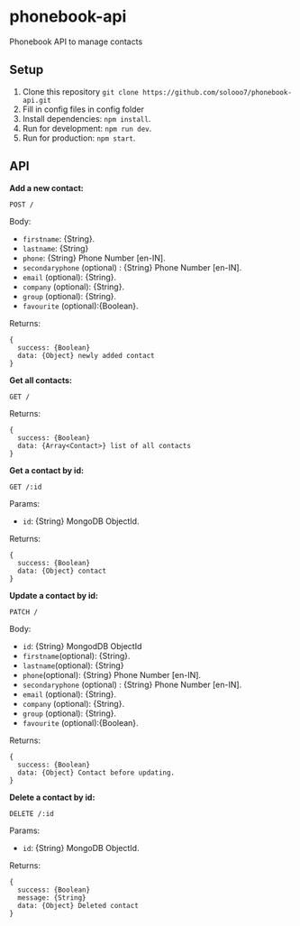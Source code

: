 # phonebook-api
Phonebook API to manage contacts 

## Setup

1. Clone this repository `git clone https://github.com/solooo7/phonebook-api.git`
2. Fill in config files in config folder
3. Install dependencies: `npm install`.
4. Run for development: `npm run dev`.
5. Run for production: `npm start`.

## API

**Add a new contact:**
 
```
POST /
```
Body:

- `firstname`: {String}.
- `lastname`: {String}
- `phone`: {String} Phone Number [en-IN].
- `secondaryphone` (optional) : {String} Phone Number [en-IN].
- `email` (optional): {String}.
- `company` (optional): {String}.
- `group` (optional): {String}.
- `favourite` (optional):{Boolean}.

Returns:
```
{
  success: {Boolean}
  data: {Object} newly added contact
}
```


**Get all contacts:**

```
GET /
```
Returns:
```
{
  success: {Boolean}
  data: {Array<Contact>} list of all contacts
}
```
**Get a contact by id:**
```
GET /:id
```
Params:
- `id`: {String} MongoDB ObjectId.

Returns:
```
{
  success: {Boolean}
  data: {Object} contact
}

```
**Update a contact by id:**
```
PATCH /
```
Body:
- `id`: {String} MongodDB ObjectId
- `firstname`(optional): {String}.
- `lastname`(optional): {String}
- `phone`(optional): {String} Phone Number [en-IN].
- `secondaryphone` (optional) : {String} Phone Number [en-IN].
- `email` (optional): {String}.
- `company` (optional): {String}.
- `group` (optional): {String}.
- `favourite` (optional):{Boolean}.

Returns:
```
{
  success: {Boolean}
  data: {Object} Contact before updating.
}
```

**Delete a contact by id:**
```
DELETE /:id
```
Params:
- `id`: {String} MongoDB ObjectId.

Returns:
```
{
  success: {Boolean}
  message: {String}
  data: {Object} Deleted contact
}
```
